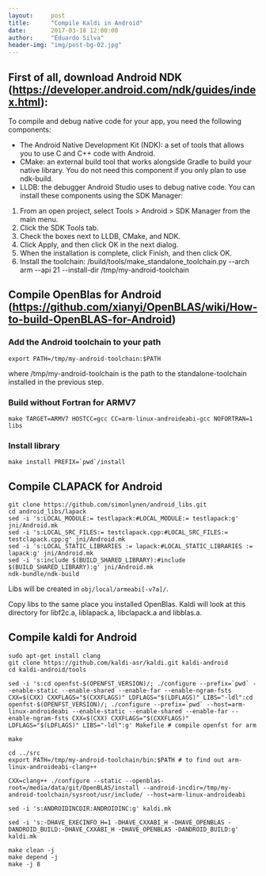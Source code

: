 ```yaml
---
layout:     post
title:      "Compile Kaldi in Android"
date:       2017-03-18 12:00:00
author:     "Eduardo Silva"
header-img: "img/post-bg-02.jpg"
---
```


## First of all, download Android NDK (https://developer.android.com/ndk/guides/index.html):

To compile and debug native code for your app, you need the following components:

* The Android Native Development Kit (NDK): a set of tools that allows you to use C and C++ code with Android.
* CMake: an external build tool that works alongside Gradle to build your native library. You do not need this component if you only plan to use ndk-build.
* LLDB: the debugger Android Studio uses to debug native code.
You can install these components using the SDK Manager:

1. From an open project, select Tools > Android > SDK Manager from the main menu.
2. Click the SDK Tools tab.
3. Check the boxes next to LLDB, CMake, and NDK.
4. Click Apply, and then click OK in the next dialog.
5. When the installation is complete, click Finish, and then click OK.
6. Install the toolchain: <NDK root dir>/build/tools/make_standalone_toolchain.py --arch arm --api 21 --install-dir /tmp/my-android-toolchain


## Compile OpenBlas for Android (https://github.com/xianyi/OpenBLAS/wiki/How-to-build-OpenBLAS-for-Android)

### Add the Android toolchain to your path
```
export PATH=/tmp/my-android-toolchain:$PATH
```
where /tmp/my-android-toolchain is the path to the standalone-toolchain installed in the previous step.

### Build without Fortran for ARMV7
```
make TARGET=ARMV7 HOSTCC=gcc CC=arm-linux-androideabi-gcc NOFORTRAN=1 libs
```

### Install library
```
make install PREFIX=`pwd`/install
```


## Compile CLAPACK for Android

```
git clone https://github.com/simonlynen/android_libs.git
cd android_libs/lapack
sed -i 's:LOCAL_MODULE:= testlapack:#LOCAL_MODULE:= testlapack:g' jni/Android.mk
sed -i 's:LOCAL_SRC_FILES:= testclapack.cpp:#LOCAL_SRC_FILES:= testclapack.cpp:g' jni/Android.mk
sed -i 's:LOCAL_STATIC_LIBRARIES := lapack:#LOCAL_STATIC_LIBRARIES := lapack:g' jni/Android.mk
sed -i 's:include $(BUILD_SHARED_LIBRARY):#include $(BUILD_SHARED_LIBRARY):g' jni/Android.mk
ndk-bundle/ndk-build
```

Libs will be created in `obj/local/armeabi[-v7a]/`.

Copy libs to the same place you installed OpenBlas. Kaldi will look at this directory for libf2c.a, liblapack.a, libclapack.a and libblas.a.


## Compile kaldi for Android

```
sudo apt-get install clang
git clone https://github.com/kaldi-asr/kaldi.git kaldi-android
cd kaldi-android/tools

sed -i 's:cd openfst-$(OPENFST_VERSION)/; ./configure --prefix=`pwd` --enable-static --enable-shared --enable-far --enable-ngram-fsts CXX=$(CXX) CXXFLAGS="$(CXXFLAGS)" LDFLAGS="$(LDFLAGS)" LIBS="-ldl":cd openfst-$(OPENFST_VERSION)/; ./configure --prefix=`pwd` --host=arm-linux-androideabi --enable-static --enable-shared --enable-far --enable-ngram-fsts CXX=$(CXX) CXXFLAGS="$(CXXFLAGS)" LDFLAGS="$(LDFLAGS)" LIBS="-ldl":g' Makefile # compile openfst for arm

make

cd ../src
export PATH=/tmp/my-android-toolchain/bin:$PATH # to find out arm-linux-androideabi-clang++

CXX=clang++ ./configure --static --openblas-root=/media/data/git/OpenBLAS/install --android-incdir=/tmp/my-android-toolchain/sysroot/usr/include/ --host=arm-linux-androideabi

sed -i 's:ANDROIDINCDIR:ANDROIDINC:g' kaldi.mk

sed -i 's:-DHAVE_EXECINFO_H=1 -DHAVE_CXXABI_H -DHAVE_OPENBLAS -DANDROID_BUILD:-DHAVE_CXXABI_H -DHAVE_OPENBLAS -DANDROID_BUILD:g' kaldi.mk

make clean -j
make depend -j
make -j 8


```
